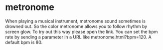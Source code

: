 # metronome
When playing a musical instrument, metronome sound sometimes is drowned out. So the color metronome allows you to follow rhythm by screen glow.  To try out this way please open the link.  You can set the bpm rate by sending a parameter in a URL like metronome.html?bpm=120.  A default bpm is 80.
